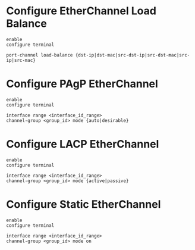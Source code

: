 # Configure EtherChannel Load Balance

```Cisco IOS
enable
configure terminal

port-channel load-balance {dst-ip|dst-mac|src-dst-ip|src-dst-mac|src-ip|src-mac}
```

# Configure PAgP EtherChannel

```Cisco IOS
enable
configure terminal

interface range <interface_id_range>
channel-group <group_id> mode {auto|desirable}
```

# Configure LACP EtherChannel

```Cisco IOS
enable
configure terminal

interface range <interface_id_range>
channel-group <group_id> mode {active|passive}
```

# Configure Static EtherChannel

```Cisco IOS
enable
configure terminal

interface range <interface_id_range>
channel-group <group_id> mode on
```
